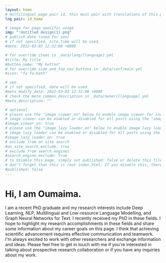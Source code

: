 ```yaml
---
layout: home
# multilingual page pair id, this must pair with translations of this page. (This name must be unique)
lng_pair: id_home

# image for page specific usage
img: ":Untitled design(1).png"
# publish date (used for seo)
# if not specified, site.time will be used.
#date: 2022-03-03 12:32:00 +0000

# for override items in _data/lang/[language].yml
#title: My title
#button_name: "My button"
# for override side_and_top_nav_buttons in _data/conf/main.yml
#icon: "fa fa-bath"

# seo
# if not specified, date will be used.
#meta_modify_date: 2022-03-03 12:32:00 +0000
# check the meta_common_description in _data/owner/[language].yml
#meta_description: ""

# optional
# please use the "image_viewer_on" below to enable image viewer for individual pages or posts (_posts/ or [language]/_posts folders).
# image viewer can be enabled or disabled for all posts using the "image_viewer_posts: true" setting in _data/conf/main.yml.
#image_viewer_on: true
# please use the "image_lazy_loader_on" below to enable image lazy loader for individual pages or posts (_posts/ or [language]/_posts folders).
# image lazy loader can be enabled or disabled for all posts using the "image_lazy_loader_posts: true" setting in _data/conf/main.yml.
#image_lazy_loader_on: true
# exclude from on site search
#on_site_search_exclude: true
# exclude from search engines
#search_engine_exclude: true
# to disable this page, simply set published: false or delete this file
# don't forget that this is root index.html. If you disable this, there will be no index.html page to open
#published: false
---
```


# Hi, I am Oumaima.

I am a recent PhD graduate and my research interests include Deep Learning, NLP, Multilingual and Low-resource Language Modelling, and Graph Neural Networks for Text. I recently received my PhD in these fields. I hope to highlight my research accomplishments in these fields and share some information about my career goals on this page. I think that achieving scientific advancement requires effective communication and teamwork. I'm always excited to work with other researchers and exchange information and ideas. Please feel free to get in touch with me if you're interested in talking about prospective research collaboration or if you have any inquiries about my work. 
